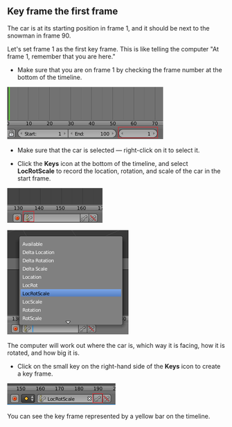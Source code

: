 ## Key frame the first frame

The car is at its starting position in frame 1, and it should be next to the snowman in frame 90.

Let's set frame 1 as the first key frame. This is like telling the computer "At frame 1, remember that you are here."

+ Make sure that you are on frame 1 by checking the frame number at the bottom of the timeline.

![Frame one](images/blender-frame-1.png)

+ Make sure that the car is selected — right-click on it to select it.

+ Click the **Keys** icon at the bottom of the timeline, and select **LocRotScale** to record the location, rotation, and scale of the car in the start frame.

![Keys](images/blender-keys.png)

![LocRotScale](images/blender-locrotscale.png)

The computer will work out where the car is, which way it is facing, how it is rotated, and how big it is.

+ Click on the small key on the right-hand side of the **Keys** icon to create a key frame.

![Small key](images/small-key.png)

You can see the key frame represented by a yellow bar on the timeline.